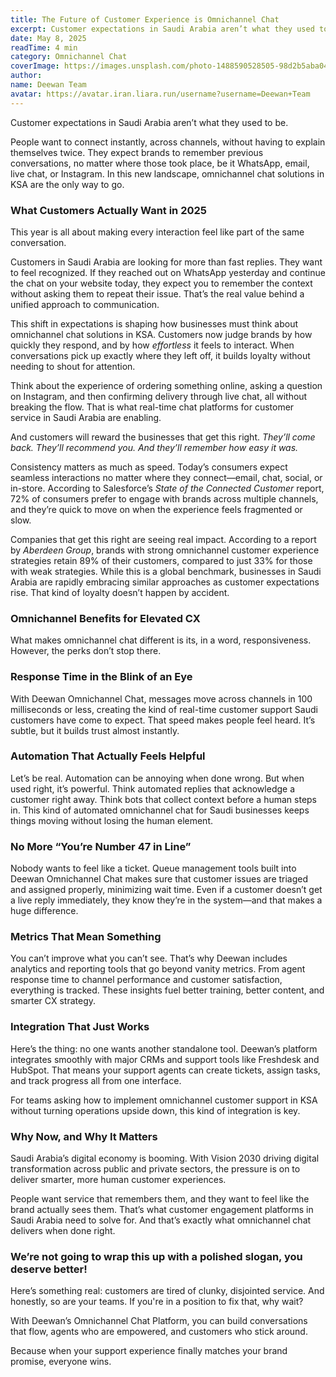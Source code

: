 ```yaml
---
title: The Future of Customer Experience is Omnichannel Chat
excerpt: Customer expectations in Saudi Arabia aren’t what they used to be.
date: May 8, 2025
readTime: 4 min
category: Omnichannel Chat
coverImage: https://images.unsplash.com/photo-1488590528505-98d2b5aba04b?w=800&auto=format&fit=crop&q=60
author:
name: Deewan Team
avatar: https://avatar.iran.liara.run/username?username=Deewan+Team
---
```


Customer expectations in Saudi Arabia aren’t what they used to be.

People want to connect instantly, across channels, without having to explain themselves twice. They expect brands to remember previous conversations, no matter where those took place, be it WhatsApp, email, live chat, or Instagram. In this new landscape, omnichannel chat solutions in KSA are the only way to go.

### What Customers Actually Want in 2025

This year is all about making every interaction feel like part of the same conversation.

Customers in Saudi Arabia are looking for more than fast replies. They want to feel recognized. If they reached out on WhatsApp yesterday and continue the chat on your website today, they expect you to remember the context without asking them to repeat their issue. That’s the real value behind a unified approach to communication.

This shift in expectations is shaping how businesses must think about omnichannel chat solutions in KSA. Customers now judge brands by how quickly they respond, and by how _effortless_ it feels to interact. When conversations pick up exactly where they left off, it builds loyalty without needing to shout for attention.

Think about the experience of ordering something online, asking a question on Instagram, and then confirming delivery through live chat, all without breaking the flow. That is what real-time chat platforms for customer service in Saudi Arabia are enabling.

And customers will reward the businesses that get this right. _They’ll come back. They’ll recommend you. And they’ll remember how easy it was._

Consistency matters as much as speed. Today’s consumers expect seamless interactions no matter where they connect—email, chat, social, or in-store. According to Salesforce’s _State of the Connected Customer_ report, 72% of consumers prefer to engage with brands across multiple channels, and they’re quick to move on when the experience feels fragmented or slow.

Companies that get this right are seeing real impact. According to a report by _Aberdeen Group_, brands with strong omnichannel customer experience strategies retain 89% of their customers, compared to just 33% for those with weak strategies. While this is a global benchmark, businesses in Saudi Arabia are rapidly embracing similar approaches as customer expectations rise. That kind of loyalty doesn’t happen by accident.

### Omnichannel Benefits for Elevated CX

What makes omnichannel chat different is its, in a word, responsiveness. However, the perks don’t stop there.

### Response Time in the Blink of an Eye

With Deewan Omnichannel Chat, messages move across channels in 100 milliseconds or less, creating the kind of real-time customer support Saudi customers have come to expect. That speed makes people feel heard. It’s subtle, but it builds trust almost instantly.

### Automation That Actually Feels Helpful

Let’s be real. Automation can be annoying when done wrong. But when used right, it’s powerful. Think automated replies that acknowledge a customer right away. Think bots that collect context before a human steps in. This kind of automated omnichannel chat for Saudi businesses keeps things moving without losing the human element.

### No More “You’re Number 47 in Line”

Nobody wants to feel like a ticket. Queue management tools built into Deewan Omnichannel Chat makes sure that customer issues are triaged and assigned properly, minimizing wait time. Even if a customer doesn’t get a live reply immediately, they know they’re in the system—and that makes a huge difference.

### Metrics That Mean Something

You can’t improve what you can’t see. That’s why Deewan includes analytics and reporting tools that go beyond vanity metrics. From agent response time to channel performance and customer satisfaction, everything is tracked. These insights fuel better training, better content, and smarter CX strategy.

### Integration That Just Works

Here’s the thing: no one wants another standalone tool. Deewan’s platform integrates smoothly with major CRMs and support tools like Freshdesk and HubSpot. That means your support agents can create tickets, assign tasks, and track progress all from one interface.

For teams asking how to implement omnichannel customer support in KSA without turning operations upside down, this kind of integration is key.

### Why Now, and Why It Matters

Saudi Arabia’s digital economy is booming. With Vision 2030 driving digital transformation across public and private sectors, the pressure is on to deliver smarter, more human customer experiences.

People want service that remembers them, and they want to feel like the brand actually sees them. That’s what customer engagement platforms in Saudi Arabia need to solve for. And that’s exactly what omnichannel chat delivers when done right.

### We’re not going to wrap this up with a polished slogan, you deserve better!

Here’s something real: customers are tired of clunky, disjointed service. And honestly, so are your teams. If you're in a position to fix that, why wait?

With Deewan’s Omnichannel Chat Platform, you can build conversations that flow, agents who are empowered, and customers who stick around.

Because when your support experience finally matches your brand promise, everyone wins.
